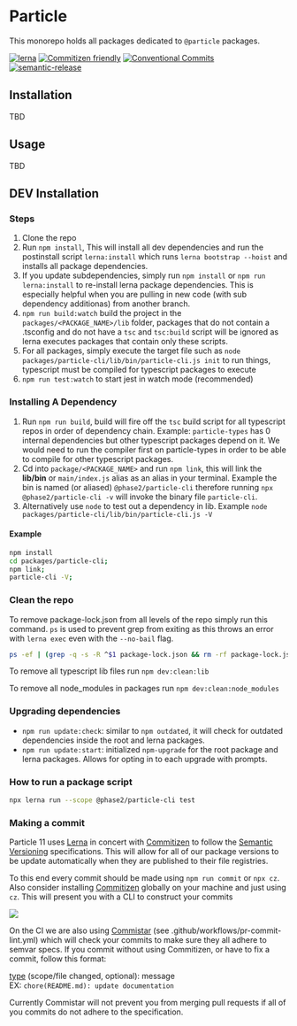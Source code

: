 # Particle

This monorepo holds all packages dedicated to `@particle` packages.

[![lerna](https://img.shields.io/badge/maintained%20with-lerna-cc00ff.svg)](https://lerna.js.org/)
[![Commitizen friendly](https://img.shields.io/badge/commitizen-friendly-brightgreen.svg)](http://commitizen.github.io/cz-cli/)
[![Conventional Commits](https://img.shields.io/badge/Conventional%20Commits-1.0.0-yellow.svg)](https://conventionalcommits.org)
[![semantic-release](https://img.shields.io/badge/%20%20%F0%9F%93%A6%F0%9F%9A%80-semantic--release-e10079.svg)](https://github.com/semantic-release/semantic-release)
## Installation

TBD

## Usage

TBD

## DEV Installation

### Steps

1. Clone the repo
1. Run `npm install`, This will install all dev dependencies and run the postinstall script `lerna:install` which runs `lerna bootstrap --hoist` and installs all package dependencies.
1. If you update subdependencies, simply run `npm install` or `npm run lerna:install` to re-install lerna package dependencies. This is especially helpful when you are pulling in new code (with sub dependency additionas) from another branch.
1. `npm run build:watch` build the project in the `packages/<PACKAGE_NAME>/lib` folder, packages that do not contain a .tsconfig and do not have a `tsc` and `tsc:build` script will be ignored as lerna executes packages that contain only these scripts.
1. For all packages, simply execute the target file such as `node packages/particle-cli/lib/bin/particle-cli.js init` to run things, typescript must be compiled for typescript packages to execute
1. `npm run test:watch` to start jest in watch mode (recommended)

### Installing A Dependency

1. Run `npm run build`, build will fire off the `tsc` build script for all typescript repos in order of dependency chain. Example: `particle-types` has 0 internal dependencies but other typescript packages depend on it. We would need to run the compiler first on particle-types in order to be able to compile for other typescript packages.
1. Cd into `package/<PACKAGE_NAME>` and run `npm link`, this will link the **lib/bin** or `main/index.js` alias as an alias in your terminal. Example the bin is named (or aliased) `@phase2/particle-cli` therefore running `npx @phase2/particle-cli -v` will invoke the binary file `particle-cli`.
1. Alternatively use `node` to test out a dependency in lib. Example `node packages/particle-cli/lib/bin/particle-cli.js -V`

#### Example

```bash
npm install
cd packages/particle-cli;
npm link;
particle-cli -V;
```

### Clean the repo

To remove package-lock.json from all levels of the repo simply run this command. `ps` is used to prevent grep from exiting as this throws an error with `lerna exec` even with the `--no-bail` flag.

```bash
ps -ef | (grep -q -s -R ^$1 package-lock.json && rm -rf package-lock.json) | { grep -v grep || true; }; lerna exec -- ps -ef | (grep -q -s -R ^$1 package-lock.json && rm -rf package-lock.json) | { grep -v grep || true; }
```

To remove all typescript lib files run `npm dev:clean:lib`

To remove all node_modules in packages run `npm dev:clean:node_modules`

### Upgrading dependencies

- `npm run update:check`: similar to `npm outdated`, it will check for outdated dependencies inside the root and lerna packages.
- `npm run update:start`: initialized `npm-upgrade` for the root package and lerna packages. Allows for opting in to each upgrade with prompts.

### How to run a package script

```bash
npx lerna run --scope @phase2/particle-cli test
```

### Making a commit

Particle 11 uses [Lerna](https://github.com/lerna/lerna) in concert with [Commitizen](https://github.com/commitizen/cz-cli) to follow the [Semantic Versioning](http://semver.org/) specifications. This will allow for all of our package versions to be update automatically when they are published to their file registries.  

To this end every commit should be made using ```npm run commit``` or ```npx cz```. Also consider installing [Commitizen](https://github.com/commitizen/cz-cli) globally on your machine and just using ```cz```. This will present you with a CLI to construct your commits 

![](https://github.com/commitizen/cz-cli/raw/master/meta/screenshots/add-commit.png)

On the CI we are also using [Commistar](https://commitsar.tech/) (see .github/workflows/pr-commit-lint.yml) which will check your commits to make sure they all adhere to semvar specs. If you commit without using Commitizen, or have to fix a commit, follow this format:


[type](https://www.conventionalcommits.org/en/v1.0.0/) (scope/file changed, optional): message  
EX: ```chore(README.md): update documentation ```

Currently Commistar will not prevent you from merging pull requests if all of you commits do not adhere to the specification.
